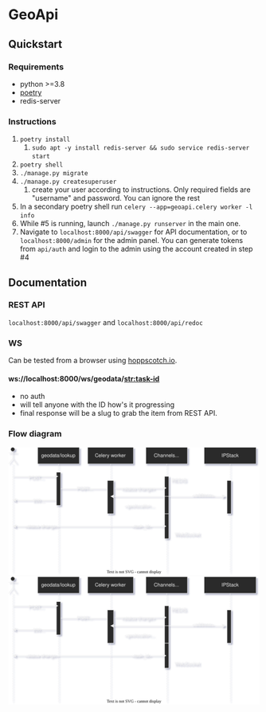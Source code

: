 # GeoApi

## Quickstart

### Requirements
- python >=3.8
- [poetry](https://github.com/python-poetry/poetry)
- redis-server

### Instructions
1.  `poetry install`
    1. `sudo apt -y install redis-server && sudo service redis-server start`
2. `poetry shell`
3. `./manage.py migrate`
4. `./manage.py createsuperuser`
   1. create your user according to instructions. Only required fields are "username" and password. You can ignore the rest
5. In a secondary poetry shell run `celery --app=geoapi.celery worker -l info`
6. While #5 is running, launch `./manage.py runserver` in the main one.
7. Navigate to `localhost:8000/api/swagger` for API documentation, or to `localhost:8000/admin` for the admin panel. You can generate tokens from `api/auth` and login to the admin using the account created in step #4

## Documentation

### REST API
`localhost:8000/api/swagger` and `localhost:8000/api/redoc`

### WS
Can be tested from a browser using [hoppscotch.io](https://hoppscotch.io/pl/realtime).
#### ws://localhost:8000/ws/geodata/<str:task-id>
- no auth
- will tell anyone with the ID how's it progressing
- final response will be a slug to grab the item from REST API.

### Flow diagram
![Alt text](./docs/img/UserAddressLookup.svg)
<img src="./docs/img/UserAddressLookup.svg">
